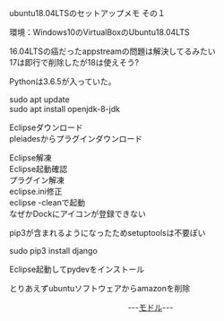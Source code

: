 ubuntu18.04LTSのセットアップメモ その１

環境：Windows10のVirtualBoxのUbuntu18.04LTS


16.04LTSの癌だったappstreamの問題は解決してるみたい  
17は即行で削除したが18は使えそう?

Pythonは3.6.5が入っていた。

sudo apt update  
sudo apt install openjdk-8-jdk

Eclipseダウンロード  
pleiadesからプラグインダウンロード

Eclipse解凍  
Eclipse起動確認  
プラグイン解凍  
eclipse.ini修正  
eclipse -cleanで起動  
なぜかDockにアイコンが登録できない

pip3が含まれるようになったためsetuptoolsは不要ぽい

sudo pip3 install django

Eclipse起動してpydevをインストール

とりあえずubuntuソフトウェアからamazonを削除

<p style="text-align: center;">---<a href="https://nob0tate14.github.io/tiraura/">モドル</a>---</p>

